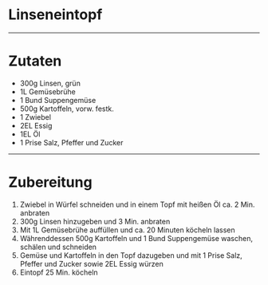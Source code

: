 # Linseneintopf

---
# Zutaten
- 300g Linsen, grün
- 1L Gemüsebrühe
- 1 Bund Suppengemüse
- 500g Kartoffeln, vorw. festk.
- 1 Zwiebel
- 2EL Essig
- 1EL Öl
- 1 Prise Salz, Pfeffer und Zucker

---
# Zubereitung
1. Zwiebel in Würfel schneiden und in einem Topf mit heißen Öl ca. 2 Min. anbraten
2. 300g Linsen hinzugeben und 3 Min. anbraten
3. Mit 1L Gemüsebrühe auffüllen und ca. 20 Minuten köcheln lassen
4. Währenddessen 500g Kartoffeln und 1 Bund Suppengemüse waschen, schälen und schneiden
5. Gemüse und Kartoffeln in den Topf dazugeben und mit 1 Prise Salz, Pfeffer und Zucker sowie 2EL Essig würzen
6. Eintopf 25 Min. köcheln
